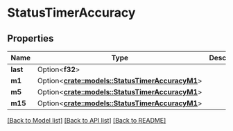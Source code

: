 # StatusTimerAccuracy

## Properties

Name | Type | Description | Notes
------------ | ------------- | ------------- | -------------
**last** | Option<**f32**> |  | [optional]
**m1** | Option<[**crate::models::StatusTimerAccuracyM1**](Status_timerAccuracy_m1.md)> |  | [optional]
**m5** | Option<[**crate::models::StatusTimerAccuracyM1**](Status_timerAccuracy_m1.md)> |  | [optional]
**m15** | Option<[**crate::models::StatusTimerAccuracyM1**](Status_timerAccuracy_m1.md)> |  | [optional]

[[Back to Model list]](../README.md#documentation-for-models) [[Back to API list]](../README.md#documentation-for-api-endpoints) [[Back to README]](../README.md)


